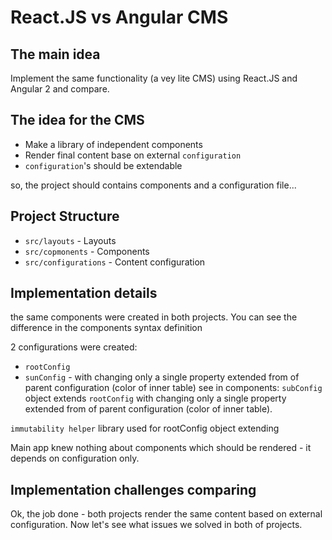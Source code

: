 # React.JS vs Angular CMS 

## The main idea
Implement  the same  functionality (a vey lite CMS) using React.JS and Angular 2 
and compare.


## The idea for the CMS
* Make a library of independent components 
* Render final content base on external `configuration`
* `configuration`'s should be extendable 

so, the project should contains components and a configuration file...

    
## Project Structure

* `src/layouts` - Layouts 
* `src/copmonents` - Components   
* `src/configurations` - Content configuration   

## Implementation details

the same components were created in both projects. You can see the difference in the components syntax definition  

2 configurations were created: 
* `rootConfig`
* `sunConfig` - with changing only a single property extended from of parent configuration (color of inner table)
see in components: `subConfig` object extends `rootConfig` with changing only a single property extended from of parent configuration (color of inner table).

`immutability helper` library used for rootConfig object extending 

Main app knew nothing about components which should be rendered - it depends on configuration only.

## Implementation challenges comparing 

Ok, the job done - both projects render the same content based on external configuration. 
Now let's see what issues we solved in both of projects.

 
